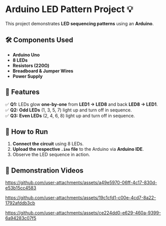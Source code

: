 # Arduino LED Pattern Project 💡

This project demonstrates **LED sequencing patterns** using an **Arduino**.

## 🛠️ Components Used
- **Arduino Uno**
- **8 LEDs**
- **Resistors (220Ω)**
- **Breadboard & Jumper Wires**
- **Power Supply**

## 📌 Features
✅ **Q1:** LEDs glow **one-by-one** from **LED1 → LED8** and back **LED8 → LED1**.  
✅ **Q2:** **Odd LEDs** (1, 3, 5, 7) light up and turn off in sequence.  
✅ **Q3:** **Even LEDs** (2, 4, 6, 8) light up and turn off in sequence.  

## 🔧 How to Run
1. **Connect the circuit** using 8 LEDs.
2. **Upload the respective `.ino` file** to the Arduino via **Arduino IDE**.
3. Observe the LED sequence in action.

## 🎥 Demonstration Videos
https://github.com/user-attachments/assets/a49e5970-06ff-4c17-830d-e53b15cc4583

https://github.com/user-attachments/assets/19c1cfd1-c00e-4cd7-8a22-1792afddb3cb

https://github.com/user-attachments/assets/ce224dd0-e629-460a-9399-6a94283c07f5
